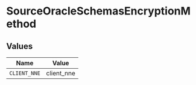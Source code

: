 # SourceOracleSchemasEncryptionMethod


## Values

| Name         | Value        |
| ------------ | ------------ |
| `CLIENT_NNE` | client_nne   |
